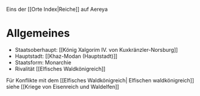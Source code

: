 Eins der [[Orte Index|Reiche]] auf Aereya

# Allgemeines
- Staatsoberhaupt: [[König Xalgorim IV. von Kuxkränzler-Norsburg]]
- Hauptstadt: [[Khaz-Modan (Hauptstadt)]]
- Staatsform: Monarchie
-  Rivalität [[Elfisches Waldkönigreich]]

Für Konflikte mit dem [[Elfisches Waldkönigreich| Elfischen waldkönigreich]] siehe [[Kriege von Eisenreich und Waldelfen]]